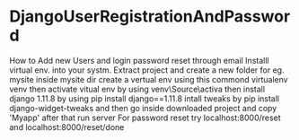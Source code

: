 # DjangoUserRegistrationAndPassword
How to Add new Users and login password reset through email
Installl virtual env. into your systm.
Extract project and create a new folder for eg. mysite
inside mysite dir create a vertual env using this commond virtualenv venv
then activate vitual env by using venv\Source\activa
then install django 1.11.8 by using  pip install django==1.11.8
intall tweaks by pip install django-widget-tweaks
and then go inside downloaded project and copy 'Myapp' 
after that run server 
For password reset try localhost:8000/reset
and localhost:8000/reset/done
